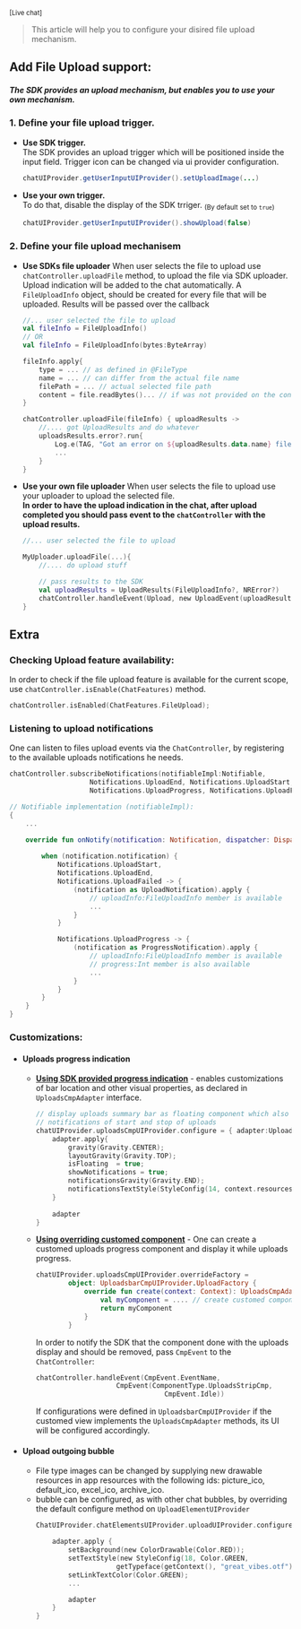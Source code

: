 <sup>[Live chat]</sup>
> This article will help you to configure your disired file upload mechanism.

## Add File Upload support:
##### The SDK provides an upload mechanism, but enables you to use your own mechanism.

### 1.  Define your file upload trigger. 
- **Use SDK trigger.**  
The SDK provides an upload trigger which will be positioned inside the input field. Trigger icon can be changed via ui provider configuration. 
    ```java
    chatUIProvider.getUserInputUIProvider().setUploadImage(...)
    ```
- **Use your own trigger.**   
To do that, disable the display of the SDK trriger. <sub>(By default set to `true`)</sub>
    ```java
    chatUIProvider.getUserInputUIProvider().showUpload(false)
    ```

### 2. Define your file upload mechanisem 
- **Use SDKs file uploader**
When user selects the file to upload use `chatController.uploadFile` method, to upload the file via SDK uploader. Upload indication will be added to the chat automatically.
A `FileUploadInfo` object, should be created for every file that will be uploaded. 
Results will be passed over the callback
    ```kotlin
    //... user selected the file to upload
    val fileInfo = FileUploadInfo() 
    // OR 
    val fileInfo = FileUploadInfo(bytes:ByteArray)

    fileInfo.apply{
        type = ... // as defined in @FileType
        name = ... // can differ from the actual file name
        filePath = ... // actual selected file path
        content = file.readBytes()... // if was not provided on the constructor
    }

    chatController.uploadFile(fileInfo) { uploadResults ->
        //.... got UploadResults and do whatever 
        uploadsResults.error?.run{
            Log.e(TAG, "Got an error on ${uploadResults.data.name} file upload: ${uploadsResults.error}")
            ...
        }
    } 
    ```

- **Use your own file uploader**
When user selects the file to upload use your uploader to upload the selected file.   
**In order to have the upload indication in the chat, after upload completed you should pass event to the `chatController` with the upload results.**
    ```kotlin
    //... user selected the file to upload

    MyUploader.uploadFile(...){
        //.... do upload stuff

        // pass results to the SDK 
        val uploadResults = UploadResults(FileUploadInfo?, NRError?)
        chatController.handleEvent(Upload, new UploadEvent(uploadResult));
    }
    ```

## Extra

### Checking Upload feature availability:

In order to check if the file upload feature is available for the current scope, use `chatController.isEnable(ChatFeatures)` method.

```kotlin
chatController.isEnabled(ChatFeatures.FileUpload);
```


### Listening to upload notifications
One can listen to files upload events via the `ChatController`, by registering to the available uploads notifications he needs.

```kotlin
chatController.subscribeNotifications(notifiableImpl:Notifiable, 
                    Notifications.UploadEnd, Notifications.UploadStart, 
                    Notifications.UploadProgress, Notifications.UploadFailed)

// Notifiable implementation (notifiableImpl):
{
    ...

    override fun onNotify(notification: Notification, dispatcher: DispatchContinuation) {
        
        when (notification.notification) {
            Notifications.UploadStart,
            Notifications.UploadEnd,
            Notifications.UploadFailed -> {
                (notification as UploadNotification).apply {
                    // uploadInfo:FileUploadInfo member is available
                    ...
                }
            }

            Notifications.UploadProgress -> {
                (notification as ProgressNotification).apply {
                    // uploadInfo:FileUploadInfo member is available
                    // progress:Int member is also available
                    ...
                }
            }
        }
    }
}
```

### Customizations:
- #### Uploads progress indication
    - <U>**Using SDK provided progress indication**</u> - enables customizations of bar location and other visual properties, as declared in `UploadsCmpAdapter` interface.
        ```kotlin
        // display uploads summary bar as floating component which also displays 
        // notifications of start and stop of uploads
        chatUIProvider.uploadsCmpUIProvider.configure = { adapter:UploadsCmpAdapter-> 
            adapter.apply{
                gravity(Gravity.CENTER);
                layoutGravity(Gravity.TOP);
                isFloating  = true;
                showNotifications = true;
                notificationsGravity(Gravity.END);
                notificationsTextStyle(StyleConfig(14, context.resources.getColor(R.color.colorTextLight)))
            }
                
            adapter
        }
        ```
    - <u>**Using overriding customed component**</u> - One can create a customed uploads progress component and display it while uploads progress.
        ```kotlin
        chatUIProvider.uploadsCmpUIProvider.overrideFactory = 
                object: UploadsbarCmpUIProvider.UploadFactory {
                    override fun create(context: Context): UploadsCmpAdapter {
                        val myComponent = .... // create customed component 
                        return myComponent
                    }
                }
        ```
        In order to notify the SDK that the component done with the uploads display and should be removed, pass `CmpEvent` to the `ChatController`:
        ```kotlin
        chatController.handleEvent(CmpEvent.EventName,
                            CmpEvent(ComponentType.UploadsStripCmp,
                                        CmpEvent.Idle))
        ```

        If configurations were defined in `UploadsbarCmpUIProvider` if the customed view implements the `UploadsCmpAdapter` methods, its UI will be configured accordingly.    

- #### Upload outgoing bubble 
    - File type images can be changed by supplying new drawable resources in app resources with the following ids: picture_ico, default_ico, excel_ico, archive_ico.
    - bubble can be configured, as with other chat bubbles, by overriding the default configure method on `UploadElementUIProvider`
        ```kotlin
        ChatUIProvider.chatElementsUIProvider.uploadUIProvider.configure = { adapter ->

            adapter.apply {
                setBackground(new ColorDrawable(Color.RED));
                setTextStyle(new StyleConfig(18, Color.GREEN, 
                            getTypeface(getContext(), "great_vibes.otf")));
                setLinkTextColor(Color.GREEN);
                ...

                adapter
            }
        }  
        ```
        
